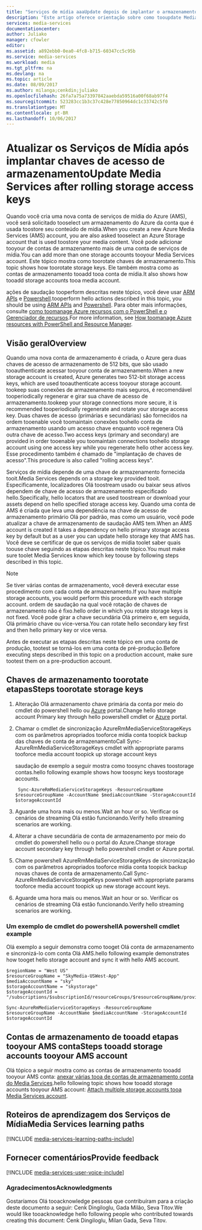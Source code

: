 ```yaml
---
title: "Serviços de mídia aaaUpdate depois de implantar o armazenamento de chaves de acesso | Microsoft Docs"
description: "Este artigo oferece orientação sobre como tooupdate Media Services depois de implantar o armazenamento de chaves de acesso."
services: media-services
documentationcenter: 
author: Juliako
manager: cfowler
editor: 
ms.assetid: a892ebb0-0ea0-4fc8-b715-60347cc5c95b
ms.service: media-services
ms.workload: media
ms.tgt_pltfrm: na
ms.devlang: na
ms.topic: article
ms.date: 08/09/2017
ms.author: milanga;cenkdin;juliako
ms.openlocfilehash: 26fa7a75a73397842aaebda59516a00f68ab97f4
ms.sourcegitcommit: 523283cc1b3c37c428e77850964dc1c33742c5f0
ms.translationtype: MT
ms.contentlocale: pt-BR
ms.lasthandoff: 10/06/2017
---
```

# <a name="update-media-services-after-rolling-storage-access-keys"></a><span data-ttu-id="24b92-103">Atualizar os Serviços de Mídia após implantar chaves de acesso de armazenamento</span><span class="sxs-lookup"><span data-stu-id="24b92-103">Update Media Services after rolling storage access keys</span></span>

<span data-ttu-id="24b92-104">Quando você cria uma nova conta de serviços de mídia do Azure (AMS), você será solicitado tooselect um armazenamento do Azure da conta que é usada toostore seu conteúdo de mídia.</span><span class="sxs-lookup"><span data-stu-id="24b92-104">When you create a new Azure Media Services (AMS) account, you are also asked tooselect an Azure Storage account that is used toostore your media content.</span></span> <span data-ttu-id="24b92-105">Você pode adicionar tooyour de contas de armazenamento mais de uma conta de serviços de mídia.</span><span class="sxs-lookup"><span data-stu-id="24b92-105">You can add more than one storage accounts tooyour Media Services account.</span></span> <span data-ttu-id="24b92-106">Este tópico mostra como toorotate chaves de armazenamento.</span><span class="sxs-lookup"><span data-stu-id="24b92-106">This topic shows how toorotate storage keys.</span></span> <span data-ttu-id="24b92-107">Ele também mostra como as contas de armazenamento tooadd tooa conta de mídia.</span><span class="sxs-lookup"><span data-stu-id="24b92-107">It also shows how tooadd storage accounts tooa media account.</span></span> 

<span data-ttu-id="24b92-108">ações de saudação tooperform descritas neste tópico, você deve usar [ARM APIs](https://docs.microsoft.com/rest/api/media/mediaservice) e [Powershell](https://docs.microsoft.com/powershell/resourcemanager/azurerm.media/v0.3.2/azurerm.media).</span><span class="sxs-lookup"><span data-stu-id="24b92-108">tooperform hello actions described in this topic, you should be using [ARM APIs](https://docs.microsoft.com/rest/api/media/mediaservice) and [Powershell](https://docs.microsoft.com/powershell/resourcemanager/azurerm.media/v0.3.2/azurerm.media).</span></span>  <span data-ttu-id="24b92-109">Para obter mais informações, consulte [como toomanage Azure recursos com o PowerShell e o Gerenciador de recursos](../azure-resource-manager/powershell-azure-resource-manager.md).</span><span class="sxs-lookup"><span data-stu-id="24b92-109">For more information, see [How toomanage Azure resources with PowerShell and Resource Manager](../azure-resource-manager/powershell-azure-resource-manager.md).</span></span>

## <a name="overview"></a><span data-ttu-id="24b92-110">Visão geral</span><span class="sxs-lookup"><span data-stu-id="24b92-110">Overview</span></span>

<span data-ttu-id="24b92-111">Quando uma nova conta de armazenamento é criada, o Azure gera duas chaves de acesso de armazenamento de 512 bits, que são usado tooauthenticate acessar tooyour conta de armazenamento.</span><span class="sxs-lookup"><span data-stu-id="24b92-111">When a new storage account is created, Azure generates two 512-bit storage access keys, which are used tooauthenticate access tooyour storage account.</span></span> <span data-ttu-id="24b92-112">tookeep suas conexões de armazenamento mais seguros, é recomendável tooperiodically regenerar e girar sua chave de acesso de armazenamento.</span><span class="sxs-lookup"><span data-stu-id="24b92-112">tookeep your storage connections more secure, it is recommended tooperiodically regenerate and rotate your storage access key.</span></span> <span data-ttu-id="24b92-113">Duas chaves de acesso (primárias e secundárias) são fornecidos na ordem tooenable você toomaintain conexões toohello conta de armazenamento usando um acesso chave enquanto você regenera Olá outra chave de acesso.</span><span class="sxs-lookup"><span data-stu-id="24b92-113">Two access keys (primary and secondary) are provided in order tooenable you toomaintain connections toohello storage account using one access key while you regenerate hello other access key.</span></span> <span data-ttu-id="24b92-114">Esse procedimento também é chamado de "implantação de chaves de acesso".</span><span class="sxs-lookup"><span data-stu-id="24b92-114">This procedure is also called "rolling access keys".</span></span>

<span data-ttu-id="24b92-115">Serviços de mídia depende de uma chave de armazenamento fornecida tooit.</span><span class="sxs-lookup"><span data-stu-id="24b92-115">Media Services depends on a storage key provided tooit.</span></span> <span data-ttu-id="24b92-116">Especificamente, localizadores Olá toostream usado ou baixar seus ativos dependem de chave de acesso de armazenamento especificado hello.</span><span class="sxs-lookup"><span data-stu-id="24b92-116">Specifically, hello locators that are used toostream or download your assets depend on hello specified storage access key.</span></span> <span data-ttu-id="24b92-117">Quando uma conta de AMS é criada que leva uma dependência na chave de acesso de armazenamento primário Olá por padrão, mas como um usuário, você pode atualizar a chave de armazenamento de saudação AMS tem.</span><span class="sxs-lookup"><span data-stu-id="24b92-117">When an AMS account is created it takes a dependency on hello primary storage access key by default but as a user you can update hello storage key that AMS has.</span></span> <span data-ttu-id="24b92-118">Você deve se certificar de que os serviços de mídia toolet saber quais toouse chave seguindo as etapas descritas neste tópico.</span><span class="sxs-lookup"><span data-stu-id="24b92-118">You must make sure toolet Media Services know which key toouse by following steps described in this topic.</span></span>  

>[!NOTE]
> <span data-ttu-id="24b92-119">Se tiver várias contas de armazenamento, você deverá executar esse procedimento com cada conta de armazenamento.</span><span class="sxs-lookup"><span data-stu-id="24b92-119">If you have multiple storage accounts, you would perform this procedure with each storage account.</span></span> <span data-ttu-id="24b92-120">ordem de saudação na qual você rotação de chaves de armazenamento não é fixo.</span><span class="sxs-lookup"><span data-stu-id="24b92-120">hello order in which you rotate storage keys is not fixed.</span></span> <span data-ttu-id="24b92-121">Você pode girar a chave secundária Olá primeiro e, em seguida, Olá primário chave ou vice-versa.</span><span class="sxs-lookup"><span data-stu-id="24b92-121">You can rotate hello secondary key first and then hello primary key or vice versa.</span></span>
>
> <span data-ttu-id="24b92-122">Antes de executar as etapas descritas neste tópico em uma conta de produção, tootest se torná-los em uma conta de pré-produção.</span><span class="sxs-lookup"><span data-stu-id="24b92-122">Before executing steps described in this topic on a production account, make sure tootest them on a pre-production account.</span></span>
>

## <a name="steps-toorotate-storage-keys"></a><span data-ttu-id="24b92-123">Chaves de armazenamento toorotate etapas</span><span class="sxs-lookup"><span data-stu-id="24b92-123">Steps toorotate storage keys</span></span> 
 
 1. <span data-ttu-id="24b92-124">Alteração Olá armazenamento chave primária da conta por meio do cmdlet do powershell hello ou [Azure](https://portal.azure.com/) portal.</span><span class="sxs-lookup"><span data-stu-id="24b92-124">Change hello storage account Primary key through hello powershell cmdlet or [Azure](https://portal.azure.com/) portal.</span></span>
 2. <span data-ttu-id="24b92-125">Chamar o cmdlet de sincronização AzureRmMediaServiceStorageKeys com os parâmetros apropriados tooforce mídia conta toopick backup das chaves de conta de armazenamento</span><span class="sxs-lookup"><span data-stu-id="24b92-125">Call Sync-AzureRmMediaServiceStorageKeys cmdlet with appropriate params tooforce media account toopick up storage account keys</span></span>
 
    <span data-ttu-id="24b92-126">saudação de exemplo a seguir mostra como toosync chaves toostorage contas.</span><span class="sxs-lookup"><span data-stu-id="24b92-126">hello following example shows how toosync keys toostorage accounts.</span></span>
  
         Sync-AzureRmMediaServiceStorageKeys -ResourceGroupName $resourceGroupName -AccountName $mediaAccountName -StorageAccountId $storageAccountId
  
 3. <span data-ttu-id="24b92-127">Aguarde uma hora mais ou menos.</span><span class="sxs-lookup"><span data-stu-id="24b92-127">Wait an hour or so.</span></span> <span data-ttu-id="24b92-128">Verificar os cenários de streaming Olá estão funcionando.</span><span class="sxs-lookup"><span data-stu-id="24b92-128">Verify hello streaming scenarios are working.</span></span>
 4. <span data-ttu-id="24b92-129">Alterar a chave secundária de conta de armazenamento por meio do cmdlet do powershell hello ou o portal do Azure.</span><span class="sxs-lookup"><span data-stu-id="24b92-129">Change storage account secondary key through hello powershell cmdlet or Azure portal.</span></span>
 5. <span data-ttu-id="24b92-130">Chame powershell AzureRmMediaServiceStorageKeys de sincronização com os parâmetros apropriados tooforce mídia conta toopick backup novas chaves de conta de armazenamento.</span><span class="sxs-lookup"><span data-stu-id="24b92-130">Call Sync-AzureRmMediaServiceStorageKeys powershell with appropriate params tooforce media account toopick up new storage account keys.</span></span> 
 6. <span data-ttu-id="24b92-131">Aguarde uma hora mais ou menos.</span><span class="sxs-lookup"><span data-stu-id="24b92-131">Wait an hour or so.</span></span> <span data-ttu-id="24b92-132">Verificar os cenários de streaming Olá estão funcionando.</span><span class="sxs-lookup"><span data-stu-id="24b92-132">Verify hello streaming scenarios are working.</span></span>
 
### <a name="a-powershell-cmdlet-example"></a><span data-ttu-id="24b92-133">Um exemplo de cmdlet do powershell</span><span class="sxs-lookup"><span data-stu-id="24b92-133">A powershell cmdlet example</span></span> 

<span data-ttu-id="24b92-134">Olá exemplo a seguir demonstra como tooget Olá conta de armazenamento e sincronizá-lo com conta Olá AMS.</span><span class="sxs-lookup"><span data-stu-id="24b92-134">hello following example demonstrates how tooget hello storage account and sync it with hello AMS account.</span></span>

    $regionName = "West US"
    $resourceGroupName = "SkyMedia-USWest-App"
    $mediaAccountName = "sky"
    $storageAccountName = "skystorage"
    $storageAccountId = "/subscriptions/$subscriptionId/resourceGroups/$resourceGroupName/providers/Microsoft.Storage/storageAccounts/$storageAccountName"

    Sync-AzureRmMediaServiceStorageKeys -ResourceGroupName $resourceGroupName -AccountName $mediaAccountName -StorageAccountId $storageAccountId

 
## <a name="steps-tooadd-storage-accounts-tooyour-ams-account"></a><span data-ttu-id="24b92-135">Contas de armazenamento de tooadd etapas tooyour AMS conta</span><span class="sxs-lookup"><span data-stu-id="24b92-135">Steps tooadd storage accounts tooyour AMS account</span></span>

<span data-ttu-id="24b92-136">Olá tópico a seguir mostra como as contas de armazenamento tooadd tooyour AMS conta: [anexar várias tooa de contas de armazenamento conta do Media Services](meda-services-managing-multiple-storage-accounts.md).</span><span class="sxs-lookup"><span data-stu-id="24b92-136">hello following topic shows how tooadd storage accounts tooyour AMS account: [Attach multiple storage accounts tooa Media Services account](meda-services-managing-multiple-storage-accounts.md).</span></span>

## <a name="media-services-learning-paths"></a><span data-ttu-id="24b92-137">Roteiros de aprendizagem dos Serviços de Mídia</span><span class="sxs-lookup"><span data-stu-id="24b92-137">Media Services learning paths</span></span>
[!INCLUDE [media-services-learning-paths-include](../../includes/media-services-learning-paths-include.md)]

## <a name="provide-feedback"></a><span data-ttu-id="24b92-138">Fornecer comentários</span><span class="sxs-lookup"><span data-stu-id="24b92-138">Provide feedback</span></span>
[!INCLUDE [media-services-user-voice-include](../../includes/media-services-user-voice-include.md)]

### <a name="acknowledgments"></a><span data-ttu-id="24b92-139">Agradecimentos</span><span class="sxs-lookup"><span data-stu-id="24b92-139">Acknowledgments</span></span>
<span data-ttu-id="24b92-140">Gostaríamos Olá tooacknowledge pessoas que contribuíram para a criação deste documento a seguir: Cenk Dingiloglu, Gada Milão, Seva Titov.</span><span class="sxs-lookup"><span data-stu-id="24b92-140">We would like tooacknowledge hello following people who contributed towards creating this document: Cenk Dingiloglu, Milan Gada, Seva Titov.</span></span>
